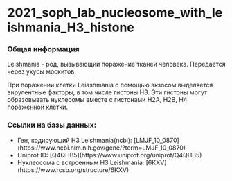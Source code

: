 # 2021_soph_lab_nucleosome_with_leishmania_H3_histone
### Общая информация
<p> Leishmania - род, вызывающий поражение тканей человека. Передается через укусы москитов.</p>
<p> При поражении клетки Leiashmania с помощью экзосом выделяется вирулентные факторы, в том числе гистоны H3. Эти гистоны могут образовывать нуклесомы вместе с гистонами H2A, H2B, H4 пораженной клетки.</p>

### Ссылки на базы данных:
  <ul>
    <li> Ген, кодирующий H3 Leishmania(ncbi): [LMJF_10_0870](https://www.ncbi.nlm.nih.gov/gene/?term=LMJF_10_0870)<br>
    <li> Uniprot ID: [Q4QHB5](https://www.uniprot.org/uniprot/Q4QHB5)<br>
    <li> Нуклеосома с встроенным H3 Leishmania: [6KXV](https://www.rcsb.org/structure/6KXV)<br>
